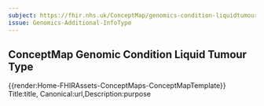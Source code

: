 ```yaml
---
subject: https://fhir.nhs.uk/ConceptMap/genomics-condition-liquidtumourtype
issue: Genomics-Additional-InfoType
---
```



## ConceptMap Genomic Condition Liquid Tumour Type





{{render:Home-FHIRAssets-ConceptMaps-ConceptMapTemplate}}
Title:title, Canonical:url,Description:purpose
